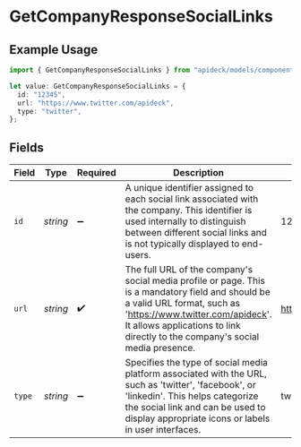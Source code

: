 # GetCompanyResponseSocialLinks

## Example Usage

```typescript
import { GetCompanyResponseSocialLinks } from "apideck/models/components";

let value: GetCompanyResponseSocialLinks = {
  id: "12345",
  url: "https://www.twitter.com/apideck",
  type: "twitter",
};
```

## Fields

| Field                                                                                                                                                                                                                                              | Type                                                                                                                                                                                                                                               | Required                                                                                                                                                                                                                                           | Description                                                                                                                                                                                                                                        | Example                                                                                                                                                                                                                                            |
| -------------------------------------------------------------------------------------------------------------------------------------------------------------------------------------------------------------------------------------------------- | -------------------------------------------------------------------------------------------------------------------------------------------------------------------------------------------------------------------------------------------------- | -------------------------------------------------------------------------------------------------------------------------------------------------------------------------------------------------------------------------------------------------- | -------------------------------------------------------------------------------------------------------------------------------------------------------------------------------------------------------------------------------------------------- | -------------------------------------------------------------------------------------------------------------------------------------------------------------------------------------------------------------------------------------------------- |
| `id`                                                                                                                                                                                                                                               | *string*                                                                                                                                                                                                                                           | :heavy_minus_sign:                                                                                                                                                                                                                                 | A unique identifier assigned to each social link associated with the company. This identifier is used internally to distinguish between different social links and is not typically displayed to end-users.                                        | 12345                                                                                                                                                                                                                                              |
| `url`                                                                                                                                                                                                                                              | *string*                                                                                                                                                                                                                                           | :heavy_check_mark:                                                                                                                                                                                                                                 | The full URL of the company's social media profile or page. This is a mandatory field and should be a valid URL format, such as 'https://www.twitter.com/apideck'. It allows applications to link directly to the company's social media presence. | https://www.twitter.com/apideck                                                                                                                                                                                                                    |
| `type`                                                                                                                                                                                                                                             | *string*                                                                                                                                                                                                                                           | :heavy_minus_sign:                                                                                                                                                                                                                                 | Specifies the type of social media platform associated with the URL, such as 'twitter', 'facebook', or 'linkedin'. This helps categorize the social link and can be used to display appropriate icons or labels in user interfaces.                | twitter                                                                                                                                                                                                                                            |